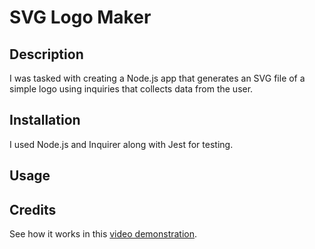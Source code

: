 # SVG Logo Maker

## Description

I was tasked with creating a Node.js app that generates an SVG file of a simple logo using inquiries that collects data from the user.

## Installation

I used Node.js and Inquirer along with Jest for testing.

## Usage



## Credits

See how it works in this [video demonstration](...).
